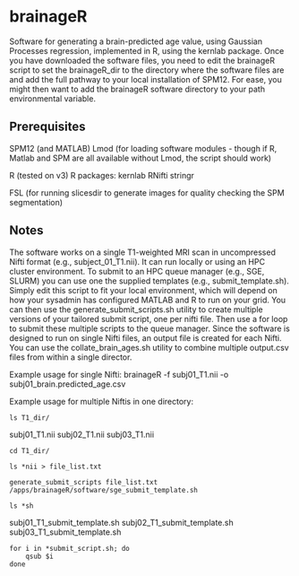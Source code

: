 # brainageR
Software for generating a brain-predicted age value, using Gaussian Processes regression, implemented in R, using the kernlab package.
Once you have downloaded the software files, you need to edit the brainageR script to set the brainageR_dir to the directory where the software files are and add the full pathway to your local installation of SPM12.
For ease, you might then want to add the brainageR software directory to your path environmental variable.

## Prerequisites

SPM12 (and MATLAB)
Lmod (for loading software modules - though if R, Matlab and SPM are all available without Lmod, the script should work) 

R (tested on v3)
R packages:
kernlab
RNifti
stringr

FSL (for running slicesdir to generate images for quality checking the SPM segmentation)

## Notes
The software works on a single T1-weighted MRI scan in uncompressed Nifti format (e.g., subject_01_T1.nii). It can run locally or using an HPC cluster environment. To submit to an HPC queue manager (e.g., SGE, SLURM) you can use one the supplied templates (e.g., submit_template.sh). Simply edit this script to fit your local environment, which will depend on how your sysadmin has configured MATLAB and R to run on your grid. You can then use the generate_submit_scripts.sh utility to create multiple versions of your tailored submit script, one per nifti file. Then use a for loop to submit these multiple scripts to the queue manager.
Since the software is designed to run on single Nifti files, an output file is created for each Nifti. You can use the collate_brain_ages.sh utility to combine multiple output.csv files from within a single director.

Example usage for single Nifti:
brainageR -f subj01_T1.nii -o subj01_brain.predicted_age.csv

Example usage for multiple Niftis in one directory:

```
ls T1_dir/
```
subj01_T1.nii
subj02_T1.nii
subj03_T1.nii

```
cd T1_dir/
```

```
ls *nii > file_list.txt
```

```
generate_submit_scripts file_list.txt /apps/brainageR/software/sge_submit_template.sh
```

```
ls *sh
```
subj01_T1_submit_template.sh
subj02_T1_submit_template.sh
subj03_T1_submit_template.sh

```
for i in *submit_script.sh; do
	qsub $i
done
```

